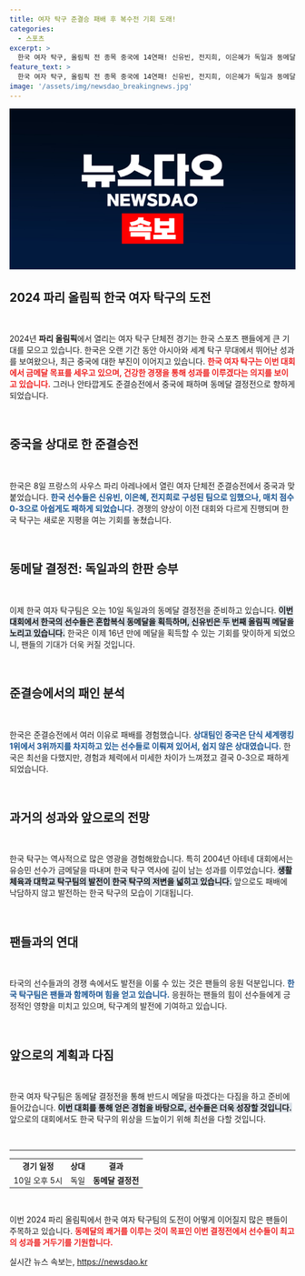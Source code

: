 ```yaml
---
title: 여자 탁구 준결승 패배 후 복수전 기회 도래!
categories:
  - 스포츠
excerpt: >
  한국 여자 탁구, 올림픽 전 종목 중국에 14연패! 신유빈, 전지희, 이은혜가 독일과 동메달전을 대비한다. 16년 만의 메달 가능성, 과거의 아쉬움을 딛고 복수가 이뤄질까? 10일 오후 5시, 역사적인 한판이 기다린다!
feature_text: >
  한국 여자 탁구, 올림픽 전 종목 중국에 14연패! 신유빈, 전지희, 이은혜가 독일과 동메달전을 대비한다. 16년 만의 메달 가능성, 과거의 아쉬움을 딛고 복수가 이뤄질까? 10일 오후 5시, 역사적인 한판이 기다린다!
image: '/assets/img/newsdao_breakingnews.jpg'
---
```


<p><img src="/assets/img/newsdao_breakingnews.jpg" alt="bookingtag 속보" /></p>

<h2 data-ke-size="size26">2024 파리 올림픽 한국 여자 탁구의 도전</h2>

<p data-ke-size="size16">&nbsp;</p>

<p>2024년 <b>파리 올림픽</b>에서 열리는 여자 탁구 단체전 경기는 한국 스포츠 팬들에게 큰 기대를 모으고 있습니다. 한국은 오랜 기간 동안 아시아와 세계 탁구 무대에서 뛰어난 성과를 보여왔으나, 최근 중국에 대한 부진이 이어지고 있습니다. <b><span style="color: #ee2323;">한국 여자 탁구는 이번 대회에서 금메달 목표를 세우고 있으며, 건강한 경쟁을 통해 성과를 이루겠다는 의지를 보이고 있습니다.</span></b> 그러나 안타깝게도 준결승전에서 중국에 패하며 동메달 결정전으로 향하게 되었습니다.</p>

<p data-ke-size="size16">&nbsp;</p>

<h2 data-ke-size="size26">중국을 상대로 한 준결승전</h2>

<p data-ke-size="size16">&nbsp;</p>

<p>한국은 8일 프랑스의 사우스 파리 아레나에서 열린 여자 단체전 준결승전에서 중국과 맞붙었습니다. <b><span style="color: #1a5490;">한국 선수들은 신유빈, 이은혜, 전지희로 구성된 팀으로 임했으나, 매치 점수 0-3으로 아쉽게도 패하게 되었습니다.</span></b> 경쟁의 양상이 이전 대회와 다르게 진행되며 한국 탁구는 새로운 지평을 여는 기회를 놓쳤습니다.</p>

<p data-ke-size="size16">&nbsp;</p>

<h2 data-ke-size="size26">동메달 결정전: 독일과의 한판 승부</h2>

<p data-ke-size="size16">&nbsp;</p>

<p>이제 한국 여자 탁구팀은 오는 10일 독일과의 동메달 결정전을 준비하고 있습니다. <b><span style="background-color: #21538527;">이번 대회에서 한국의 선수들은 혼합복식 동메달을 획득하며, 신유빈은 두 번째 올림픽 메달을 노리고 있습니다.</span></b> 한국은 이제 16년 만에 메달을 획득할 수 있는 기회를 맞이하게 되었으니, 팬들의 기대가 더욱 커질 것입니다.</p>

<p data-ke-size="size16">&nbsp;</p>

<h2 data-ke-size="size26">준결승에서의 패인 분석</h2>

<p data-ke-size="size16">&nbsp;</p>

<p>한국은 준결승전에서 여러 이유로 패배를 경험했습니다. <b><span style="color: #1a5490;">상대팀인 중국은 단식 세계랭킹 1위에서 3위까지를 차지하고 있는 선수들로 이뤄져 있어서, 쉽지 않은 상대였습니다.</span></b> 한국은 최선을 다했지만, 경험과 체력에서 미세한 차이가 느껴졌고 결국 0-3으로 패하게 되었습니다.</p>

<p data-ke-size="size16">&nbsp;</p>

<h2 data-ke-size="size26">과거의 성과와 앞으로의 전망</h2>

<p data-ke-size="size16">&nbsp;</p>

<p>한국 탁구는 역사적으로 많은 영광을 경험해왔습니다. 특히 2004년 아테네 대회에서는 유승민 선수가 금메달을 따내며 한국 탁구 역사에 길이 남는 성과를 이루었습니다. <b><span style="background-color: #21538527;">생활체육과 대학교 탁구팀의 발전이 한국 탁구의 저변을 넓히고 있습니다.</span></b> 앞으로도 패배에 낙담하지 않고 발전하는 한국 탁구의 모습이 기대됩니다.</p>

<p data-ke-size="size16">&nbsp;</p>

<h2 data-ke-size="size26">팬들과의 연대</h2>

<p data-ke-size="size16">&nbsp;</p>

<p>타국의 선수들과의 경쟁 속에서도 발전을 이룰 수 있는 것은 팬들의 응원 덕분입니다. <b><span style="color: #1a5490;">한국 탁구팀은 팬들과 함께하며 힘을 얻고 있습니다.</span></b> 응원하는 팬들의 힘이 선수들에게 긍정적인 영향을 미치고 있으며, 탁구계의 발전에 기여하고 있습니다.</p>

<p data-ke-size="size16">&nbsp;</p>

<h2 data-ke-size="size26">앞으로의 계획과 다짐</h2>

<p data-ke-size="size16">&nbsp;</p>

<p>한국 여자 탁구팀은 동메달 결정전을 통해 반드시 메달을 따겠다는 다짐을 하고 준비에 들어갔습니다. <b><span style="background-color: #21538527;">이번 대회를 통해 얻은 경험을 바탕으로, 선수들은 더욱 성장할 것입니다.</span></b> 앞으로의 대회에서도 한국 탁구의 위상을 드높이기 위해 최선을 다할 것입니다.</p>

<p data-ke-size="size16">&nbsp;</p>

<hr>

<table style="width: 100%;">
  <tr>
    <td style="text-align: center; height: 17px;"><b>경기 일정</b></td>
    <td style="text-align: center; height: 17px;"><b>상대</b></td>
    <td style="text-align: center; height: 17px;"><b>결과</b></td>
  </tr>
  <tr>
    <td style="text-align: center; height: 17px;">10일 오후 5시</td>
    <td style="text-align: center; height: 17px;">독일</td>
    <td style="text-align: center; height: 17px;"><b>동메달 결정전</b></td>
  </tr>
</table>

<p data-ke-size="size16">&nbsp;</p>

<p>이번 2024 파리 올림픽에서 한국 여자 탁구팀의 도전이 어떻게 이어질지 많은 팬들이 주목하고 있습니다. <b><span style="color: #ee2323;">동메달의 쾌거를 이루는 것이 목표인 이번 결정전에서 선수들이 최고의 성과를 거두기를 기원합니다.</span></b></p>
실시간 뉴스 속보는, <a href="https://newsdao.kr" rel="dofollow">https://newsdao.kr</a>


